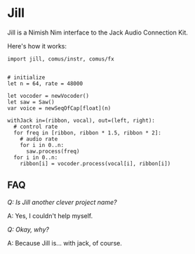 Jill
====

Jill is a Nimish Nim interface to the Jack Audio Connection Kit.

Here's how it works:

```
import jill, comus/instr, comus/fx


# initialize
let n = 64, rate = 48000

let vocoder = newVocoder()
let saw = Saw()
var voice = newSeqOfCap[float](n)

withJack in=(ribbon, vocal), out=(left, right):
  # control rate
  for freq in [ribbon, ribbon * 1.5, ribbon * 2]:
    # audio rate
    for i in 0..n:
      saw.process(freq)
  for i in 0..n:
    ribbon[i] = vocoder.process(vocal[i], ribbon[i])

```

FAQ
---

*Q: Is Jill another clever project name?*

A: Yes, I couldn't help myself.

*Q: Okay, why?*

A: Because Jill is... with jack, of course.

